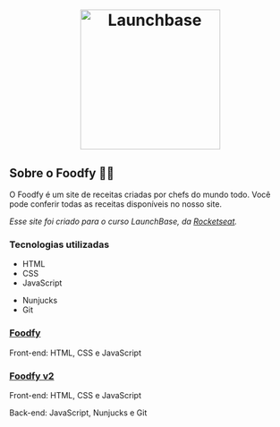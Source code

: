 <h1 align="center">
    <img alt="Launchbase" src="https://rocketseat-cdn.s3-sa-east-1.amazonaws.com/bootcamp-launchbase.png" width="250px" />
</h1>

## Sobre o Foodfy :man_cook:

O Foodfy é um site de receitas criadas por chefs do mundo todo. Você pode conferir todas as receitas disponíveis no nosso site.

*Esse site foi criado para o curso LaunchBase, da [Rocketseat](https://github.com/rocketseat-education).*

### Tecnologias utilizadas

* HTML
* CSS
* JavaScript

- Nunjucks
- Git

### [Foodfy](https://github.com/dhiego-gomes/rocketseat-launchbase-desafios/tree/master/foodfy/foodfy)

Front-end: HTML, CSS e JavaScript

### [Foodfy v2](https://github.com/dhiego-gomes/rocketseat-launchbase-desafios/tree/master/foodfy/foodfy_v2)

Front-end: HTML, CSS e JavaScript

Back-end: JavaScript, Nunjucks e Git